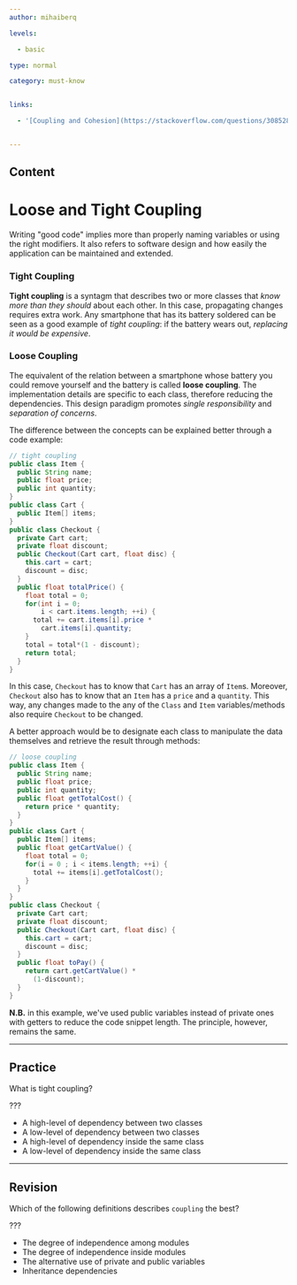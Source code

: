 ```yaml
---
author: mihaiberq

levels:

  - basic

type: normal

category: must-know


links:

  - '[Coupling and Cohesion](https://stackoverflow.com/questions/3085285/cohesion-coupling){website}'


---
```

## Content
# Loose and Tight Coupling

Writing "good code" implies more than properly naming variables or using the right modifiers. It also refers to software design and how easily the application can be maintained and extended.

### Tight Coupling

**Tight coupling** is a syntagm that describes two or more classes that *know more than they should* about each other. In this case, propagating changes requires extra work. Any smartphone that has its battery soldered can be seen as a good example of *tight coupling*: if the battery wears out, *replacing it would be expensive*.


### Loose Coupling

The equivalent of the relation between a smartphone whose battery you could remove yourself and the battery is called **loose coupling**. The implementation details are specific to each class, therefore reducing the dependencies. This design paradigm promotes *single responsibility* and *separation of concerns*.

The difference between the concepts can be explained better through a code example:
```java
// tight coupling
public class Item {
  public String name;
  public float price;
  public int quantity;
}
public class Cart {
  public Item[] items;
}
public class Checkout {
  private Cart cart;
  private float discount;
  public Checkout(Cart cart, float disc) {
    this.cart = cart;
    discount = disc;
  }
  public float totalPrice() {
    float total = 0;
    for(int i = 0;
        i < cart.items.length; ++i) {
      total += cart.items[i].price *
        cart.items[i].quantity;
    }
    total = total*(1 - discount);
    return total;
  }
}

```
In this case, `Checkout` has to know that `Cart` has an array of `Item`s. Moreover, `Checkout` also has to know that an `Item` has a `price` and a `quantity`. This way, any changes made to the any of the `Class` and `Item` variables/methods also require `Checkout` to be changed.

A better approach would be to designate each class to manipulate the data themselves and retrieve the result through methods:
```java
// loose coupling
public class Item {
  public String name;
  public float price;
  public int quantity;
  public float getTotalCost() {
    return price * quantity;
  }
}
public class Cart {
  public Item[] items;
  public float getCartValue() {
    float total = 0;
    for(i = 0 ; i < items.length; ++i) {
      total += items[i].getTotalCost();
    }
  }
}
public class Checkout {
  private Cart cart;
  private float discount;
  public Checkout(Cart cart, float disc) {
    this.cart = cart;
    discount = disc;
  }
  public float toPay() {
    return cart.getCartValue() *
      (1-discount);
  }
}
```
**N.B.** in this example, we've used public variables instead of private ones with getters to reduce the code snippet length. The principle, however, remains the same.

---
## Practice

What is tight coupling?

???


* A high-level of dependency between two classes
* A low-level of dependency between two classes
* A high-level of dependency inside the same class
* A low-level of dependency inside the same class

---
## Revision

Which of the following definitions describes `coupling` the best?

???


* The degree of independence among modules
* The degree of independence inside modules
* The alternative use of private and public variables
* Inheritance dependencies

